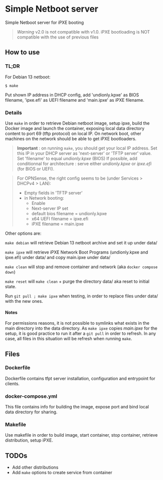 # Simple Netboot server

Simple Netboot server for iPXE booting

> *Warning* v2.0 is not compatible with v1.0.
> iPXE bootloading is NOT compatible with the use of previous files

## How to use

### TL;DR

For Debian 13 netboot:

```$ make```

Put shown IP address in DHCP config, add 'undionly.kpxe' as BIOS filename,
'ipxe.efi' as UEFI filename and 'main.ipxe' as iPXE filename.


### Details

Use ```make``` in order to retrieve Debian netboot image, setup ipxe, build the Docker image and launch the container,
exposing local data directory content to port 69 (tftp protocol) on local IP.
On network boot, other machines on the network should be able to get iPXE bootloaders.

> **Important** :
on running ```make```, you should get your local IP address.
Set this IP in your DHCP server as 'next-server' or 'TFTP server' value.
Set 'filename' to equal _undionly.kpxe_ (BIOS)
If possible, add conditionnal for architecture : serve either _undionly.kpxe_ or _ipxe.efi_
(for BIOS or UEFI).


> For OPNSense, the right config seems to be (under Services > DHCPv4 > LAN):
> - Empty fields in 'TFTP server'
> - in Network booting:
>   - Enable
>   - Next-server IP set
>   - default bios filename = undionly.kpxe
>   - x64 UEFI filename = ipxe.efi
>   - iPXE filename = main.ipxe


Other options are:

```make debian``` will retrieve Debian 13 netboot archive and set it up under data/

```make ipxe``` will retrieve iPXE Network Boot Programs (undionly.kpxe and ipxe.efi) under data/ and copy main.ipxe under data/

```make clean``` will stop and remove container and network (aka ```docker compose down```)

```make reset``` will ```make clean``` + purge the directory data/ aka reset to initial state.

Run ```git pull ; make ipxe``` when testing, in order to replace files under data/ with the new ones.


#### Notes

For permissions reasons, it is not possible to symlinks what exists in the main directory
into the data directory. As ```make ipxe``` copies _main.ipxe_ for the setup, it is good practice to run it
after a ```git pull``` in order to refresh. In any case, all files in this situation will be refresh when running ```make```.

## Files

### Dockerfile

Dockerfile contains tfpt server installation, configuration and entrypoint for clients.

### docker-compose.yml

This file contains info for building the image, expose port and bind local data directory for sharing.

### Makefile

Use makefile in order to build image, start container, stop container, retrieve distribution, setup iPXE.


## TODOs

- Add other distributions
- Add ```make``` options to create service from container
